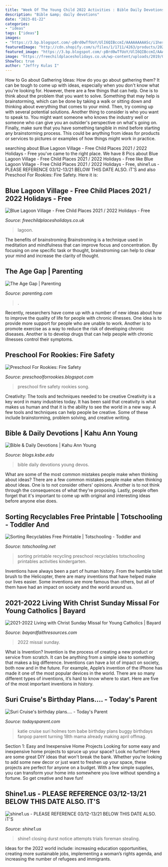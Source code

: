 ```yaml
---
title: "Week Of The Young Child 2022 Activities : Bible Daily Devotions Young Devos"
description: "Bible &amp; daily devotions"
date: "2023-01-22"
categories:
- "ideas"
tags: ["ideas"]
images:
- "https://3.bp.blogspot.com/-pBrd0wTfUoY/UlI6QIBccmI/AAAAAAAAASc/i1hesxA5cTk/s1600/IMG_2498.JPG"
featuredImage: "http://cdn.shopify.com/s/files/1/1711/4263/products/2022_SundayMissal-Youth_grande.jpg?v=1615822958"
featured_image: "https://3.bp.blogspot.com/-pBrd0wTfUoY/UlI6QIBccmI/AAAAAAAAASc/i1hesxA5cTk/s1600/IMG_2498.JPG"
image: "https://freechildplacesholidays.co.uk/wp-content/uploads/2019/07/KOS_KFL_25196WebOriginalCompressed.jpg"
ShowToc: true
author: "Jeffry Kulas I"
---
```



How to Go about Gathering Ideas: How do you go about gathering them?
It can be tough to come up with ideas, especially when you don't know what you're looking for. However, there are a few things that can help. One is to think about the problem that you want to solve. Something that may help is brainstorming, which can be done by taking a walk or sitting down and thinking about everything that comes to your mind. Then, try coming up with several potential solutions. Another thing to consider is who you want to speak to. You might want someone who knows the industry well or someone who can give you an outsider's perspective on what's going on. Finally, make sure that you have something tangible in mind before starting any brainstorming process. This could be anything from ideas for products or services to pictures or examples of how things might work in practice.

	

		
searching about Blue Lagoon Village - Free Child Places 2021 / 2022 Holidays - Free you've came to the right place. We have 8 Pics about Blue Lagoon Village - Free Child Places 2021 / 2022 Holidays - Free like Blue Lagoon Village - Free Child Places 2021 / 2022 Holidays - Free, shine1.us - PLEASE REFERENCE 03/12-13/21 BELOW THIS DATE ALSO. iT&#039;S and also Preschool For Rookies: Fire Safety. Here it is:
		
    
## Blue Lagoon Village - Free Child Places 2021 / 2022 Holidays - Free

<img loading=lazy src="https://freechildplacesholidays.co.uk/wp-content/uploads/2019/07/KOS_KFL_25196WebOriginalCompressed.jpg" onerror="this.onerror=null;this.src='https://tse2.mm.bing.net/th?id=OIP.hcQ2aVEXyDem2kopqNn4BAHaE7&amp;pid=15.1';" alt="Blue Lagoon Village - Free Child Places 2021 / 2022 Holidays - Free">

_Source: freechildplacesholidays.co.uk_

>lagoon. 

	

The benefits of brainstroming
Brainstroming is a technique used in meditation and mindfulness that can improve focus and concentration. By focusing on one specific task or thought, brainstroming can help to clear your mind and increase the clarity of thought.

    
## The Age Gap | Parenting

<img loading=lazy src="https://images.parenting.mdpcdn.com/sites/parenting.com/files/styles/facebook_og_image/public/31_weeks.jpg?itok=_PoofjeF" onerror="this.onerror=null;this.src='https://tse4.mm.bing.net/th?id=OIP.6WjOxc51p0dYLqW4s59ZdgHaHa&amp;pid=15.1';" alt="The Age Gap | Parenting">

_Source: parenting.com_

>. 

	

Recently, researchers have come up with a number of new ideas about how to improve the quality of life for people with chronic illnesses. One idea is to provide more support for people who are unable to work. Another is to promote exercise as a way to reduce the risk of developing chronic diseases. Another is to develop drugs that can help people with chronic illnesses control their symptoms.

    
## Preschool For Rookies: Fire Safety

<img loading=lazy src="https://3.bp.blogspot.com/-pBrd0wTfUoY/UlI6QIBccmI/AAAAAAAAASc/i1hesxA5cTk/s1600/IMG_2498.JPG" onerror="this.onerror=null;this.src='https://tse2.mm.bing.net/th?id=OIP.GcO3N7I7vsrlGW38FpENfAHaLY&amp;pid=15.1';" alt="Preschool For Rookies: Fire Safety">

_Source: preschoolforrookies.blogspot.com_

>preschool fire safety rookies song. 

	

Creativity: The tools and techniques needed to be creative
Creativity is a key word in many industries today. It has been said that creativity is what makes us human and that it is the ability to see the world in a new way. A few tools and techniques can help people be creative. Some of these include brainstorming, problem solving, and creative writing.

    
## Bible &amp; Daily Devotions | Kahu Ann Young

<img loading=lazy src="https://blogs.ksbe.edu/anyoung/files/2015/10/12141114_10153630195273334_1030088214179005502_o.jpg" onerror="this.onerror=null;this.src='https://tse2.mm.bing.net/th?id=OIP._7fM7iJvB39XSlf1LjUx7gHaLH&amp;pid=15.1';" alt="Bible &amp; Daily Devotions | Kahu Ann Young">

_Source: blogs.ksbe.edu_

>bible daily devotions young devos. 

	

What are some of the most common mistakes people make when thinking about ideas?
There are a few common mistakes people make when thinking about ideas. One is to not consider others' opinions. Another is to not think through the consequences of what they're proposing. Lastly, people often forget that it's important to come up with original and interesting ideas before anyone else does.

    
## Sorting Recyclables Free Printable | Totschooling - Toddler And

<img loading=lazy src="http://2.bp.blogspot.com/-rF5X8bQnlm8/U0bMt99tAFI/AAAAAAAAAV8/TXaWEMzqRQ4/w1200-h630-p-nu/cover.jpg" onerror="this.onerror=null;this.src='https://tse1.mm.bing.net/th?id=OIP.3lm3mFyITjnpXIxIEyA_fwHaD4&amp;pid=15.1';" alt="Sorting Recyclables Free Printable | Totschooling - Toddler and">

_Source: totschooling.net_

>sorting printable recycling preschool recyclables totschooling printables activities kindergarten. 

	

Inventions have always been a part of human history. From the humble toilet brush to the Helicopter, there are many inventions that have helped make our lives easier. Some inventions are more famous than others, but all of them have had an impact on society and the world around us.

    
## 2021-2022 Living With Christ Sunday Missal For Young Catholics | Bayard

<img loading=lazy src="http://cdn.shopify.com/s/files/1/1711/4263/products/2022_SundayMissal-Youth_grande.jpg?v=1615822958" onerror="this.onerror=null;this.src='https://tse3.mm.bing.net/th?id=OIP.HPKSyrS2CdE09sdFi2hFBAAAAA&amp;pid=15.1';" alt="2021-2022 Living with Christ Sunday Missal for Young Catholics | Bayard">

_Source: bayardfaithresources.com_

>2022 missal sunday. 

	

What is Invention?
Invention is the process of creating a new product or service from scratch. It can be anything from a simple idea to something that makes a big difference. Inventions can have a lot of impact on society, both now and in the future. For example, Apple’s invention of the iPhone has made it one of the most popular devices in the world. There are so many different types of inventions, it’s hard to know where to start. Here are five of the most important inventions in history.

    
## Suri Cruise&#039;s Birthday Plans.... - Today&#039;s Parent

<img loading=lazy src="http://www.todaysparent.com/wp-content/uploads/2011/09/FP_5772212_PRO_Cruise_Holmes_09_25.jpg" onerror="this.onerror=null;this.src='https://tse2.mm.bing.net/th?id=OIP.Vgoc8ty-aWgFjkumwZRXcwHaKS&amp;pid=15.1';" alt="Suri Cruise&#039;s birthday plans.... - Today&#039;s Parent">

_Source: todaysparent.com_

>katie cruise suri holmes tom babe birthday plans buggy birthdays fanpop parent turning 18th mama already making april offmag. 

	

Section 1: Easy and Inexpensive Home Projects
Looking for some easy and inexpensive home projects to spruce up your space? Look no further! Here are some great DIY ideas that won't break the bank.
Whether you're looking to add some new decor or just want to freshen up your space, these projects are perfect for anyone on a budget. With a few simple supplies, you can transform your home into somewhere you love without spending a fortune. So get creative and have fun!

    
## Shine1.us - PLEASE REFERENCE 03/12-13/21 BELOW THIS DATE ALSO. IT&#039;S

<img loading=lazy src="http://www.shine1.us/yahoo_site_admin/assets/images/thumbnail.23112737_std.png" onerror="this.onerror=null;this.src='https://tse3.mm.bing.net/th?id=OIP.8CI1DjdzPaaqJGaYWwCWdgAAAA&amp;pid=15.1';" alt="shine1.us - PLEASE REFERENCE 03/12-13/21 BELOW THIS DATE ALSO. iT&#039;S">

_Source: shine1.us_

>shine1 closing durst notice attempts trials foreman stealing. 

	

Ideas for the 2022 world include: increasing education opportunities, creating more sustainable jobs, implementing a woman’s rights agenda, and increasing the number of refugees and immigrants.

